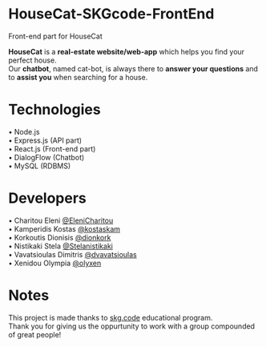# HouseCat-SKGcode-FrontEnd
Front-end part for HouseCat

**HouseCat** is a **real-estate website/web-app** which helps you find your perfect house.  
Our **chatbot**, named cat-bot, is always there to **answer your questions** and to **assist you** when searching for a house.

# Technologies  
• Node.js   
• Express.js (API part)  
• React.js (Front-end part)  
• DialogFlow (Chatbot)  
• MySQL (RDBMS)  

# Developers
• Charitou Eleni [@EleniCharitou](https://github.com/EleniCharitou)  
• Kamperidis Kostas [@kostaskam](https://github.com/kostaskam)  
• Korkoutis Dionisis [@dionkork](https://github.com/dionkork)  
• Nistikaki Stela [@Stelanistikaki](https://github.com/Stelanistikaki)  
• Vavatsioulas Dimitris [@dvavatsioulas](https://github.com/dvavatsioulas)  
• Xenidou Olympia [@olyxen](https://github.com/olyxen)  

# Notes
This project is made thanks to [skg.code](http://www.skgcode.gr) educational program.  
Thank you for giving us the oppurtunity to work with a group compounded of great people!
